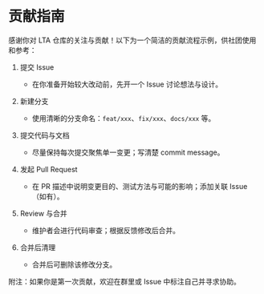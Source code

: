 # 贡献指南

感谢你对 LTA 仓库的关注与贡献！以下为一个简洁的贡献流程示例，供社团使用和参考：

1. 提交 Issue

   - 在你准备开始较大改动前，先开一个 Issue 讨论想法与设计。

2. 新建分支

   - 使用清晰的分支命名：`feat/xxx`、`fix/xxx`、`docs/xxx` 等。

3. 提交代码与文档

   - 尽量保持每次提交聚焦单一变更；写清楚 commit message。

4. 发起 Pull Request

   - 在 PR 描述中说明变更目的、测试方法与可能的影响；添加关联 Issue（如有）。

5. Review 与合并

   - 维护者会进行代码审查；根据反馈修改后合并。

6. 合并后清理

   - 合并后可删除该修改分支。

附注：如果你是第一次贡献，欢迎在群里或 Issue 中标注自己并寻求协助。
